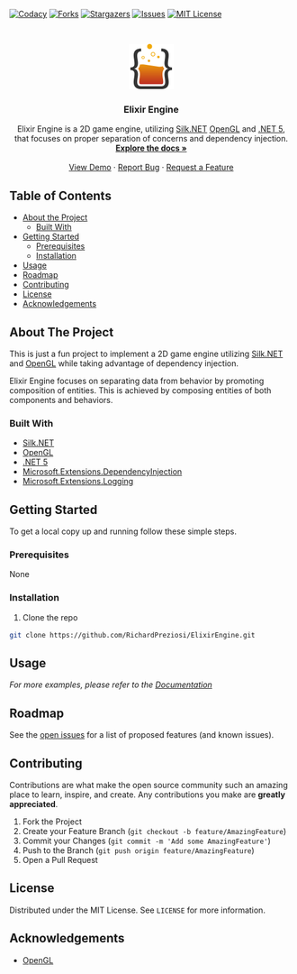 <!-- PROJECT SHIELDS -->
<!--
*** I'm using markdown "reference style" links for readability.
*** Reference links are enclosed in brackets [ ] instead of parentheses ( ).
*** See the bottom of this document for the declaration of the reference variables
*** for contributors-url, forks-url, etc. This is an optional, concise syntax you may use.
*** https://www.markdownguide.org/basic-syntax/#reference-style-links
-->
[![Codacy][codacy-shield]][codacy-url]
[![Forks][forks-shield]][forks-url]
[![Stargazers][stars-shield]][stars-url]
[![Issues][issues-shield]][issues-url]
[![MIT License][license-shield]][license-url]

<!-- PROJECT LOGO -->
<br />
<p style="text-align: center;">
  <a href="https://github.com/RichardPreziosi/ElixirEngine">
    <img style="width: 80px; height: 80px;" src=".github/elixir-engine-logo.png" alt="Logo">
  </a>

  <h3 align="center">Elixir Engine</h3>

  <p style="text-align: center;">
    Elixir Engine is a 2D game engine, utilizing <a href="https://github.com/dotnet/Silk.NET" target="_blank">Silk.NET</a> <a href="https://www.opengl.org" target="_blank">OpenGL</a> and <a href="https://docs.microsoft.com/en-us/dotnet/" target="_blank">.NET 5</a>, that focuses on proper separation of concerns and dependency injection.
    <br />
    <a href="https://RichardPreziosi.github.io/ElixirEngine/"><strong>Explore the docs »</strong></a>
    <br />
    <br />
    <a href="https://github.com/RichardPreziosi/ElixirEngine">View Demo</a>
    ·
    <a href="https://github.com/RichardPreziosi/ElixirEngine/issues">Report Bug</a>
    ·
    <a href="https://github.com/RichardPreziosi/ElixirEngine/issues">Request a Feature</a>
  </p>

<!-- TABLE OF CONTENTS -->
## Table of Contents

*  [About the Project](#about-the-project)
     *  [Built With](#built-with)
*  [Getting Started](#getting-started)
     *  [Prerequisites](#prerequisites)
     *  [Installation](#installation)
*  [Usage](#usage)
*  [Roadmap](#roadmap)
*  [Contributing](#contributing)
*  [License](#license)
*  [Acknowledgements](#acknowledgements)

<!-- ABOUT THE PROJECT -->
## About The Project

This is just a fun project to implement a 2D game engine utilizing [Silk.NET][silk-url] and [OpenGL][opengl-url] while taking advantage of dependency injection.

Elixir Engine focuses on separating data from behavior by promoting composition of entities. This is achieved by composing entities of both components and behaviors.

### Built With

* [Silk.NET][silk-url]
* [OpenGL][opengl-url]
* [.NET 5][dotnet-url]
* [Microsoft.Extensions.DependencyInjection][dependencyinjection-url]
* [Microsoft.Extensions.Logging][logging-url]

<!-- GETTING STARTED -->
## Getting Started

To get a local copy up and running follow these simple steps.

### Prerequisites

None

### Installation

1. Clone the repo
```sh
git clone https://github.com/RichardPreziosi/ElixirEngine.git
```

<!-- USAGE EXAMPLES -->
## Usage

_For more examples, please refer to the [Documentation](https://example.com)_

<!-- ROADMAP -->
## Roadmap

See the [open issues](https://github.com/RichardPreziosi/ElixirEngine/issues) for a list of proposed features (and known issues).

<!-- CONTRIBUTING -->
## Contributing

Contributions are what make the open source community such an amazing place to learn, inspire, and create. Any contributions you make are **greatly appreciated**.

1. Fork the Project
2. Create your Feature Branch (`git checkout -b feature/AmazingFeature`)
3. Commit your Changes (`git commit -m 'Add some AmazingFeature'`)
4. Push to the Branch (`git push origin feature/AmazingFeature`)
5. Open a Pull Request

<!-- LICENSE -->
## License

Distributed under the MIT License. See `LICENSE` for more information.

<!-- ACKNOWLEDGEMENTS -->
## Acknowledgements

*  [OpenGL][opengl-url]

<!-- MARKDOWN LINKS & IMAGES -->
<!-- https://www.markdownguide.org/basic-syntax/#reference-style-links -->
[codacy-shield]: https://app.codacy.com/project/badge/Grade/f15d062aa3214032aa3b45e629f6002c
[codacy-url]: https://www.codacy.com/gh/RichardPreziosi/ElixirEngine/dashboard?utm_source=github.com&amp;utm_medium=referral&amp;utm_content=RichardPreziosi/ElixirEngine&amp;utm_campaign=Badge_Grade
[forks-shield]: https://img.shields.io/github/forks/RichardPreziosi/ElixirEngine.svg?style=flat-square
[forks-url]: https://github.com/RichardPreziosi/ElixirEngine/network/members
[stars-shield]: https://img.shields.io/github/stars/RichardPreziosi/ElixirEngine.svg?style=flat-square
[stars-url]: https://github.com/RichardPreziosi/ElixirEngine/stargazers
[issues-shield]: https://img.shields.io/github/issues/RichardPreziosi/ElixirEngine.svg?style=flat-square
[issues-url]: https://github.com/RichardPreziosi/ElixirEngine/issues
[license-shield]: https://img.shields.io/github/license/RichardPreziosi/ElixirEngine.svg?style=flat-square
[license-url]: https://github.com/RichardPreziosi/ElixirEngine/blob/main/LICENSE
[silk-url]: https://github.com/dotnet/Silk.NET
[opengl-url]: https://www.opengl.org
[dotnet-url]: https://docs.microsoft.com/en-us/dotnet/
[dependencyinjection-url]: https://docs.microsoft.com/en-us/dotnet/api/microsoft.extensions.dependencyinjection?view=dotnet-plat-ext-5.0
[logging-url]: https://docs.microsoft.com/en-us/dotnet/api/microsoft.extensions.logging?view=dotnet-plat-ext-5.0

